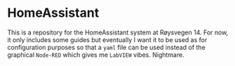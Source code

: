 # HomeAssistant

This is a repository for the HomeAssistant system at Røysvegen $14$. For now, it only includes some guides but eventually I want it to be used as for configuration purposes so that a ```yaml``` file can be used instead of the graphical ```Node-RED``` which gives me ```LabVIEW``` vibes. Nightmare. 
